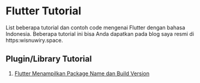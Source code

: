# Flutter Tutorial

List beberapa tutorial dan contoh code mengenai Flutter dengan bahasa Indonesia. Beberapa tutorial ini bisa Anda dapatkan pada blog saya resmi di https:wisnuwiry.space.


## Plugin/Library Tutorial

1. [Flutter Menampilkan Package Name dan Build Version](wisnuwiry.space/post/flutter-menampilkan-package-name-dan-build-version/)
